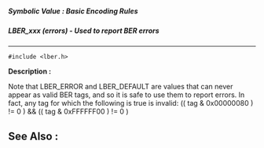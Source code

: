 ##### Symbolic Value : Basic Encoding Rules
##### LBER_xxx (errors) - Used to report BER errors
---
```
#include <lber.h>
```
**Description :**

Note that LBER_ERROR and LBER_DEFAULT are values that can never appear as valid 
BER tags, and so it is safe to use them to report errors.  In fact, any tag for 
which the following is true is invalid:  (( tag & 0x00000080 ) != 0 ) && (( tag 
& 0xFFFFFF00 ) != 0 )

**See Also :**
---
